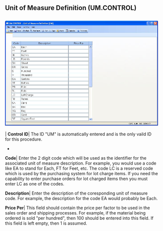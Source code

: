 ## Unit of Measure Definition (UM.CONTROL)
<PageHeader />

##

![](./UM-CONTROL-1.jpg)

| **Control ID**|  The ID "UM" is automatically entered and is the only vaild
ID for this procedure.

-  
**Code**|  Enter the 2 digit code which will be used as the identifier for the
associated unit of measure description. For example, you would use a code like
EA to stand for Each, FT for Feet, etc. The code LC is a reserved code which
is used by the purchasing system for lot charge items. If you need the
capability to enter purchase orders for lot charged items then you must enter
LC as one of the codes.

**Description**|  Enter the description of the coresponding unit of measure
code. For example, the description for the code EA would probably be Each.

**Price Per**|  This field should contain the price per factor to be used in
the sales order and shipping processes. For example, if the material being
ordered is sold "per hundred", then 100 should be entered into this field. If
this field is left empty, then 1 is assumed.


<badge text= "Version 8.10.57 " vertical="middle" />

<PageFooter />
